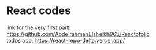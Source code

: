 # React codes

link for the very first part: https://github.com/AbdelrahmanElsheikh965/Reactofolio  
todos app: https://react-repo-delta.vercel.app/ 
